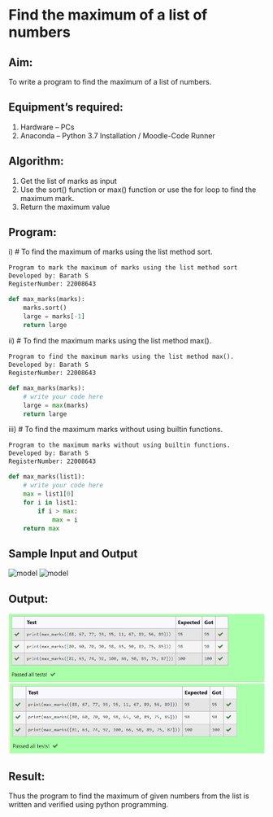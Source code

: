 # Find the maximum of a list of numbers
## Aim:
To write a program to find the maximum of a list of numbers.
## Equipment’s required:
1.	Hardware – PCs
2.	Anaconda – Python 3.7 Installation / Moodle-Code Runner
## Algorithm:
1.	Get the list of marks as input
2.	Use the sort() function or max() function or use the for loop to find the maximum mark.
3.	Return the maximum value
## Program:

i)	# To find the maximum of marks using the list method sort.
```
Program to mark the maximum of marks using the list method sort
Developed by: Barath S
RegisterNumber: 22008643
```
```python
def max_marks(marks):
    marks.sort()
    large = marks[-1]
    return large
```

ii)	# To find the maximum marks using the list method max().
```
Program to find the maximum marks using the list method max().
Developed by: Barath S
RegisterNumber: 22008643
```
```python
def max_marks(marks):
    # write your code here
    large = max(marks)
    return large
```

iii) # To find the maximum marks without using builtin functions.
```
Program to the maximum marks without using builtin functions.
Developed by: Barath S
RegisterNumber: 22008643
```
```python
def max_marks(list1):
    # write your code here
    max = list1[0]
    for i in list1:
        if i > max:
            max = i
    return max
```
## Sample Input and Output
![model](img/max_marks1.jpg)
![model](img/max_marks2.jpg)

## Output:
![model](out.png)
![model](put.png)

## Result:
Thus the program to find the maximum of given numbers from the list is written and verified using python programming.